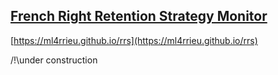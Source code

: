 ## [French Right Retention Strategy Monitor](https://ml4rrieu.github.io/rrs)

[https://ml4rrieu.github.io/rrs](https://ml4rrieu.github.io/rrs)

/!\under  construction